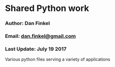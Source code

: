 # Shared Python work
### Author: Dan Finkel
### Email: dan.finkel@gmail.com
### Last Update: July 19 2017
Various python files serving a variety of applications
